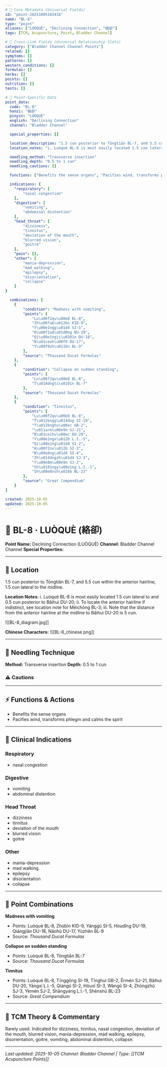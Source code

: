 ```yaml
---
# 🔹 Core Metadata (Universal Fields)
id: "point-20251005183416"
name: "BL-8"
type: "point"
aliases: ["LUÒQUÈ", "Declining Connection", "絡卻"]
tags: [TCM, Acupuncture, Point, Bladder Channel]

# 🔹 Cross-Link Fields (Universal Relationship Slots)
category: ["Bladder Channel Channel Points"]
related: []
symptoms: []
patterns: []
western_conditions: []
formulas: []
herbs: []
points: []
nutrition: []
tests: []

# 🔹 Point-Specific Data
point_data:
  code: "BL-8"
  hanzi: "絡卻"
  pinyin: "LUÒQUÈ"
  english: "Declining Connection"
  channel: "Bladder Channel"

  special_properties: []

  location_description: "1.5 cun posterior to Tōngtiān BL-7, and 5.5 cun within the anterior hairline, 1.5 cun lateral to the midline."
  location_notes: "i. Luòquè BL-8 is most easily located 1.5 cun lateral to and 0.5 cun posterior to Bǎihuì DU-20; ii. To locate the anterior hairline if indistinct, see location note for Méichōng BL-3; iii. Note that the distance from the anterior hairline at the midline to Bǎihuì DU-20 is 5 cun."

  needling_method: "Transverse insertion"
  needling_depth: "0.5 to 1 cun"
  needling_cautions: []

  functions: ["Benefits the sense organs", "Pacifies wind, transforms phlegm and calms the spirit"]

  indications: {
    "respiratory": [
        "nasal congestion"
    ],
    "digestive": [
        "vomiting",
        "abdominal distention"
    ],
    "head_throat": [
        "dizziness",
        "tinnitus",
        "deviation of the mouth",
        "blurred vision",
        "goitre"
    ],
    "pain": [],
    "other": [
        "mania-depression",
        "mad walking",
        "epilepsy",
        "disorientation",
        "collapse"
    ]
}

  combinations: [
    {
        "condition": "Madness with vomiting",
        "points": [
            "Lu\u00f2qu\u00e8 BL-8",
            "Zh\u00fab\u012bn KID-9",
            "Y\u00e1ngg\u01d4 SI-5",
            "H\u00f2ud\u01d0ng DU-19",
            "Qi\u00e1ngji\u0101n DU-18",
            "N\u01ceoh\u00f9 DU-17",
            "Y\u00f9zh\u011bn BL-9"
        ],
        "source": "Thousand Ducat Formulas"
    },
    {
        "condition": "Collapse on sudden standing",
        "points": [
            "Lu\u00f2qu\u00e8 BL-8",
            "T\u014dngti\u0101n BL-7"
        ],
        "source": "Thousand Ducat Formulas"
    },
    {
        "condition": "Tinnitus",
        "points": [
            "Lu\u00f2qu\u00e8 BL-8",
            "T\u012bngg\u014dng SI-19",
            "T\u012bnghu\u00ec GB-2",
            "\u011arm\u00e9n SJ-21",
            "B\u01ceihu\u00ec DU-20",
            "Y\u00e1ngx\u012b L.I.-5",
            "Qi\u00e1ng\u01d4 SI-2",
            "H\u00f2ux\u012b SI-3",
            "W\u00e0ng\u01d4 SI-4",
            "Zh\u014dngzh\u01d4 SJ-3",
            "Y\u00e8m\u00e9n SJ-2",
            "Sh\u0101ngy\u00e1ng L.I.-1",
            "Sh\u00e8nsh\u016b BL-23"
        ],
        "source": "Great Compendium"
    }
]

created: 2025-10-05
updated: 2025-10-05
---
```


# 📍 BL-8 · LUÒQUÈ (絡卻)

**Point Name:** Declining Connection (LUÒQUÈ)
**Channel:** Bladder Channel Channel
**Special Properties:** 

---

## 📍 Location

1.5 cun posterior to Tōngtiān BL-7, and 5.5 cun within the anterior hairline, 1.5 cun lateral to the midline.

**Location Notes:**
i. Luòquè BL-8 is most easily located 1.5 cun lateral to and 0.5 cun posterior to Bǎihuì DU-20; ii. To locate the anterior hairline if indistinct, see location note for Méichōng BL-3; iii. Note that the distance from the anterior hairline at the midline to Bǎihuì DU-20 is 5 cun.

![[BL-8_diagram.jpg]]

**Chinese Characters:** ![[BL-8_chinese.png]]

---

## 🔧 Needling Technique

**Method:** Transverse insertion
**Depth:** 0.5 to 1 cun

### ⚠️ Cautions

---

## ⚡ Functions & Actions
- Benefits the sense organs
- Pacifies wind, transforms phlegm and calms the spirit

---

## 🎯 Clinical Indications

### Respiratory
- nasal congestion

### Digestive
- vomiting
- abdominal distention

### Head Throat
- dizziness
- tinnitus
- deviation of the mouth
- blurred vision
- goitre

### Other
- mania-depression
- mad walking
- epilepsy
- disorientation
- collapse

---

## 🔗 Point Combinations

**Madness with vomiting**
- Points: Luòquè BL-8, Zhúbīn KID-9, Yánggǔ SI-5, Hòudǐng DU-19, Qiángjiān DU-18, Nǎohù DU-17, Yùzhěn BL-9
- Source: *Thousand Ducat Formulas*

**Collapse on sudden standing**
- Points: Luòquè BL-8, Tōngtiān BL-7
- Source: *Thousand Ducat Formulas*

**Tinnitus**
- Points: Luòquè BL-8, Tīnggōng SI-19, Tīnghuì GB-2, Ěrmén SJ-21, Bǎihuì DU-20, Yángxī L.I.-5, Qiángǔ SI-2, Hòuxī SI-3, Wàngǔ SI-4, Zhōngzhǔ SJ-3, Yèmén SJ-2, Shāngyáng L.I.-1, Shènshū BL-23
- Source: *Great Compendium*

---

## 🧬 TCM Theory & Commentary

Rarely used. Indicated for dizziness, tinnitus, nasal congestion, deviation of the mouth, blurred vision, mania-depression, mad walking, epilepsy, disorientation, goitre, vomiting, abdominal distention, collapse.

---

*Last updated: 2025-10-05*
*Channel: Bladder Channel | Type: [[TCM Acupuncture Points]]*
